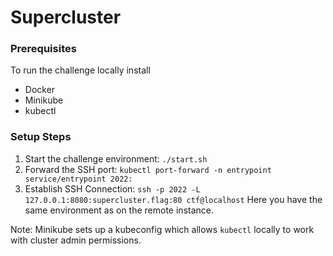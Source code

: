# Supercluster

### Prerequisites
To run the challenge locally install
* Docker
* Minikube
* kubectl

### Setup Steps
1. Start the challenge environment: `./start.sh`
2. Forward the SSH port: `kubectl port-forward -n entrypoint service/entrypoint 2022:`
3. Establish SSH Connection: `ssh -p 2022 -L 127.0.0.1:8080:supercluster.flag:80 ctf@localhost`
    Here you have the same environment as on the remote instance.

Note: Minikube sets up a kubeconfig which allows `kubectl` locally to work with cluster admin permissions.
